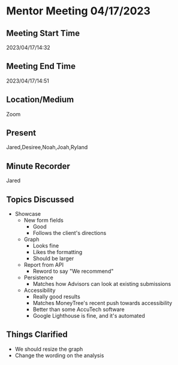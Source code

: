# Mentor Meeting 04/17/2023

## Meeting Start Time
2023/04/17/14:32
## Meeting End Time
2023/04/17/14:51

## Location/Medium

Zoom

## Present

Jared,Desiree,Noah,Joah,Ryland

## Minute Recorder

Jared

## Topics Discussed
* Showcase
  * New form fields
    * Good
    * Follows the client's directions
  * Graph
    * Looks fine
    * Likes the formatting
    * Should be larger
  * Report from API
    * Reword to say "We recommend"
  * Persistence
    * Matches how Advisors can look at existing submissions
  * Accessibility
    * Really good results
    * Matches MoneyTree's recent push towards accessibility
    * Better than some AccuTech software
    * Google Lighthouse is fine, and it's automated

## Things Clarified
* We should resize the graph
* Change the wording on the analysis
